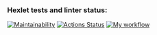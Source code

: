 ### Hexlet tests and linter status:

[![Maintainability](https://api.codeclimate.com/v1/badges/a99a88d28ad37a79dbf6/maintainability)](https://codeclimate.com/github/codeclimate/codeclimate/maintainability)
[![Actions Status](https://github.com/jprestor/backend-project-lvl1/workflows/hexlet-check/badge.svg)](https://github.com/jprestor/backend-project-lvl1/actions)
[![My workflow](https://github.com/jprestor/backend-project-lvl1/workflows/my-workflow.yml/badge.svg)](https://github.com/jprestor/backend-project-lvl1/actions/workflows/my-workflow.yml)
